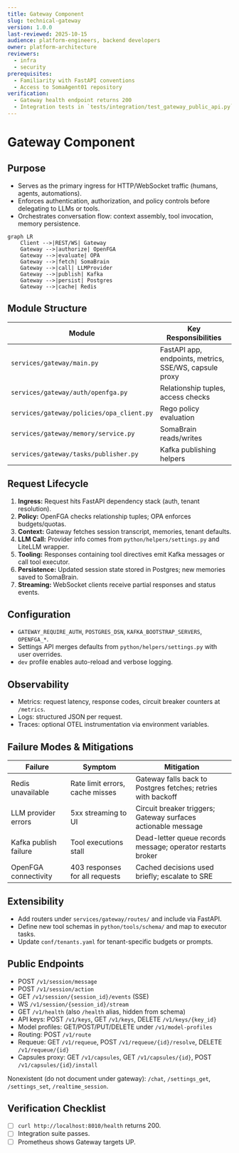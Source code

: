 ```yaml
---
title: Gateway Component
slug: technical-gateway
version: 1.0.0
last-reviewed: 2025-10-15
audience: platform-engineers, backend developers
owner: platform-architecture
reviewers:
  - infra
  - security
prerequisites:
  - Familiarity with FastAPI conventions
  - Access to SomaAgent01 repository
verification:
  - Gateway health endpoint returns 200
  - Integration tests in `tests/integration/test_gateway_public_api.py` pass
---
```


# Gateway Component

## Purpose

- Serves as the primary ingress for HTTP/WebSocket traffic (humans, agents, automations).
- Enforces authentication, authorization, and policy controls before delegating to LLMs or tools.
- Orchestrates conversation flow: context assembly, tool invocation, memory persistence.

```mermaid
graph LR
    Client -->|REST/WS| Gateway
    Gateway -->|authorize| OpenFGA
    Gateway -->|evaluate| OPA
    Gateway -->|fetch| SomaBrain
    Gateway -->|call| LLMProvider
    Gateway -->|publish| Kafka
    Gateway -->|persist| Postgres
    Gateway -->|cache| Redis
```

## Module Structure

| Module | Key Responsibilities |
| --- | --- |
| `services/gateway/main.py` | FastAPI app, endpoints, metrics, SSE/WS, capsule proxy |
| `services/gateway/auth/openfga.py` | Relationship tuples, access checks |
| `services/gateway/policies/opa_client.py` | Rego policy evaluation |
| `services/gateway/memory/service.py` | SomaBrain reads/writes |
| `services/gateway/tasks/publisher.py` | Kafka publishing helpers |

## Request Lifecycle

1. **Ingress:** Request hits FastAPI dependency stack (auth, tenant resolution).
2. **Policy:** OpenFGA checks relationship tuples; OPA enforces budgets/quotas.
3. **Context:** Gateway fetches session transcript, memories, tenant defaults.
4. **LLM Call:** Provider info comes from `python/helpers/settings.py` and LiteLLM wrapper.
5. **Tooling:** Responses containing tool directives emit Kafka messages or call tool executor.
6. **Persistence:** Updated session state stored in Postgres; new memories saved to SomaBrain.
7. **Streaming:** WebSocket clients receive partial responses and status events.

## Configuration

- `GATEWAY_REQUIRE_AUTH`, `POSTGRES_DSN`, `KAFKA_BOOTSTRAP_SERVERS`, `OPENFGA_*`.
- Settings API merges defaults from `python/helpers/settings.py` with user overrides.
- `dev` profile enables auto-reload and verbose logging.

## Observability

- Metrics: request latency, response codes, circuit breaker counters at `/metrics`.
- Logs: structured JSON per request.
- Traces: optional OTEL instrumentation via environment variables.

## Failure Modes & Mitigations

| Failure | Symptom | Mitigation |
| --- | --- | --- |
| Redis unavailable | Rate limit errors, cache misses | Gateway falls back to Postgres fetches; retries with backoff |
| LLM provider errors | 5xx streaming to UI | Circuit breaker triggers; Gateway surfaces actionable message |
| Kafka publish failure | Tool executions stall | Dead-letter queue records message; operator restarts broker |
| OpenFGA connectivity | 403 responses for all requests | Cached decisions used briefly; escalate to SRE |

## Extensibility

- Add routers under `services/gateway/routes/` and include via FastAPI.
- Define new tool schemas in `python/tools/schema/` and map to executor tasks.
- Update `conf/tenants.yaml` for tenant-specific budgets or prompts.

## Public Endpoints

- POST `/v1/session/message`
- POST `/v1/session/action`
- GET `/v1/session/{session_id}/events` (SSE)
- WS `/v1/session/{session_id}/stream`
- GET `/v1/health` (also `/health` alias, hidden from schema)
- API keys: POST `/v1/keys`, GET `/v1/keys`, DELETE `/v1/keys/{key_id}`
- Model profiles: GET/POST/PUT/DELETE under `/v1/model-profiles`
- Routing: POST `/v1/route`
- Requeue: GET `/v1/requeue`, POST `/v1/requeue/{id}/resolve`, DELETE `/v1/requeue/{id}`
- Capsules proxy: GET `/v1/capsules`, GET `/v1/capsules/{id}`, POST `/v1/capsules/{id}/install`

Nonexistent (do not document under gateway): `/chat`, `/settings_get`, `/settings_set`, `/realtime_session`.

## Verification Checklist

- [ ] `curl http://localhost:8010/health` returns 200.
- [ ] Integration suite passes.
- [ ] Prometheus shows Gateway targets UP.
